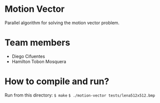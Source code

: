 # Motion Vector
Parallel algorithm for solving the motion vector problem.

# Team members
- Diego Cifuentes
- Hamilton Tobon Mosquera

# How to compile and run?

Run from this directory:
`$ make`
`$ ./motion-vector tests/lena512x512.bmp`
